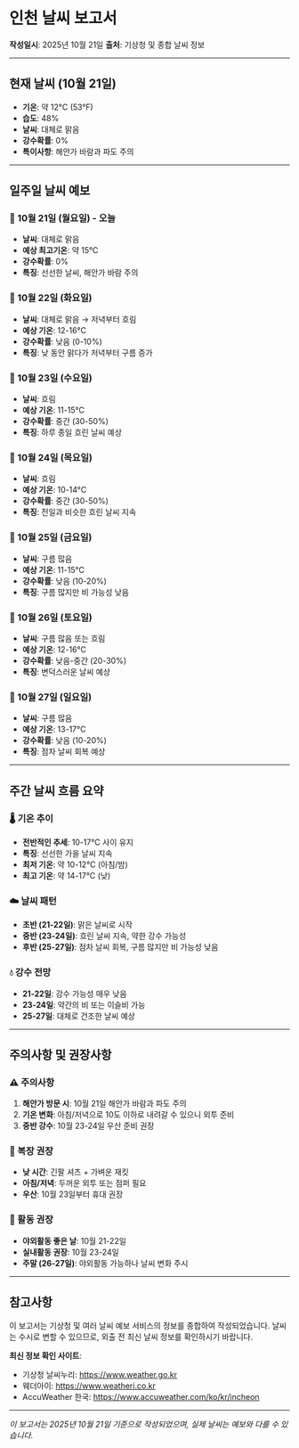 # 인천 날씨 보고서

**작성일시**: 2025년 10월 21일
**출처**: 기상청 및 종합 날씨 정보

---

## 현재 날씨 (10월 21일)

- **기온**: 약 12°C (53°F)
- **습도**: 48%
- **날씨**: 대체로 맑음
- **강수확률**: 0%
- **특이사항**: 해안가 바람과 파도 주의

---

## 일주일 날씨 예보

### 📅 10월 21일 (월요일) - 오늘
- **날씨**: 대체로 맑음
- **예상 최고기온**: 약 15°C
- **강수확률**: 0%
- **특징**: 선선한 날씨, 해안가 바람 주의

### 📅 10월 22일 (화요일)
- **날씨**: 대체로 맑음 → 저녁부터 흐림
- **예상 기온**: 12-16°C
- **강수확률**: 낮음 (0-10%)
- **특징**: 낮 동안 맑다가 저녁부터 구름 증가

### 📅 10월 23일 (수요일)
- **날씨**: 흐림
- **예상 기온**: 11-15°C
- **강수확률**: 중간 (30-50%)
- **특징**: 하루 종일 흐린 날씨 예상

### 📅 10월 24일 (목요일)
- **날씨**: 흐림
- **예상 기온**: 10-14°C
- **강수확률**: 중간 (30-50%)
- **특징**: 전일과 비슷한 흐린 날씨 지속

### 📅 10월 25일 (금요일)
- **날씨**: 구름 많음
- **예상 기온**: 11-15°C
- **강수확률**: 낮음 (10-20%)
- **특징**: 구름 많지만 비 가능성 낮음

### 📅 10월 26일 (토요일)
- **날씨**: 구름 많음 또는 흐림
- **예상 기온**: 12-16°C
- **강수확률**: 낮음-중간 (20-30%)
- **특징**: 변덕스러운 날씨 예상

### 📅 10월 27일 (일요일)
- **날씨**: 구름 많음
- **예상 기온**: 13-17°C
- **강수확률**: 낮음 (10-20%)
- **특징**: 점차 날씨 회복 예상

---

## 주간 날씨 흐름 요약

### 🌡️ 기온 추이
- **전반적인 추세**: 10-17°C 사이 유지
- **특징**: 선선한 가을 날씨 지속
- **최저 기온**: 약 10-12°C (아침/밤)
- **최고 기온**: 약 14-17°C (낮)

### ☁️ 날씨 패턴
- **초반 (21-22일)**: 맑은 날씨로 시작
- **중반 (23-24일)**: 흐린 날씨 지속, 약한 강수 가능성
- **후반 (25-27일)**: 점차 날씨 회복, 구름 많지만 비 가능성 낮음

### 💧 강수 전망
- **21-22일**: 강수 가능성 매우 낮음
- **23-24일**: 약간의 비 또는 이슬비 가능
- **25-27일**: 대체로 건조한 날씨 예상

---

## 주의사항 및 권장사항

### ⚠️ 주의사항
1. **해안가 방문 시**: 10월 21일 해안가 바람과 파도 주의
2. **기온 변화**: 아침/저녁으로 10도 이하로 내려갈 수 있으니 외투 준비
3. **중반 강수**: 10월 23-24일 우산 준비 권장

### 👔 복장 권장
- **낮 시간**: 긴팔 셔츠 + 가벼운 재킷
- **아침/저녁**: 두꺼운 외투 또는 점퍼 필요
- **우산**: 10월 23일부터 휴대 권장

### 🏃 활동 권장
- **야외활동 좋은 날**: 10월 21-22일
- **실내활동 권장**: 10월 23-24일
- **주말 (26-27일)**: 야외활동 가능하나 날씨 변화 주시

---

## 참고사항

이 보고서는 기상청 및 여러 날씨 예보 서비스의 정보를 종합하여 작성되었습니다.
날씨는 수시로 변할 수 있으므로, 외출 전 최신 날씨 정보를 확인하시기 바랍니다.

**최신 정보 확인 사이트**:
- 기상청 날씨누리: https://www.weather.go.kr
- 웨더아이: https://www.weatheri.co.kr
- AccuWeather 한국: https://www.accuweather.com/ko/kr/incheon

---

*이 보고서는 2025년 10월 21일 기준으로 작성되었으며, 실제 날씨는 예보와 다를 수 있습니다.*
